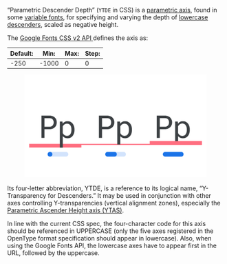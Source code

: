
“Parametric Descender Depth” (`YTDE` in CSS) is a [parametric axis](/glossary/parametric_axis), found in some [variable fonts](/glossary/variable_fonts), for specifying and varying the depth of [lowercase](/glossary/uppercase_lowercase) [descenders](/glossary/ascenders_descenders), scaled as negative height.

The [Google Fonts CSS v2 API ](https://developers.google.com/fonts/docs/css2) defines the axis as:

| Default: | Min: | Max: | Step: |
| --- | --- | --- | --- |
| -250 | -1000 | 0 | 0 |

<figure>

![Three type specimens, each demonstrating the lowest setting, default setting, and highest setting of the YTDE axis, with an approximation of a variable slider shown beneath each. Blocks of color highlight the measurement affected by the axis.](images/thumbnail.svg)

</figure>

Its four-letter abbreviation, YTDE, is a reference to its logical name, “Y-Transparency for Descenders.” It may be used in conjunction with other axes controlling Y-transparencies (vertical alignment zones), especially the [Parametric Ascender Height axis (YTAS)](/glossary/ytas_axis).

In line with the current CSS spec, the four-character code for this axis should be referenced in UPPERCASE (only the five axes registered in the OpenType format specification should appear in lowercase). Also, when using the Google Fonts API, the lowercase axes have to appear first in the URL, followed by the uppercase.
